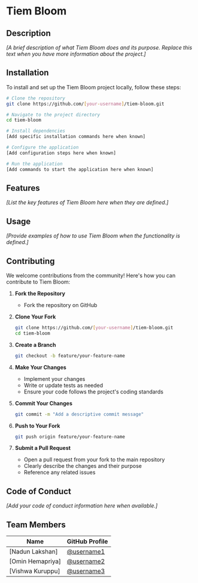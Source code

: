 # Tiem Bloom

## Description
*[A brief description of what Tiem Bloom does and its purpose. Replace this text when you have more information about the project.]*

## Installation
To install and set up the Tiem Bloom project locally, follow these steps:

```bash
# Clone the repository
git clone https://github.com/[your-username]/tiem-bloom.git

# Navigate to the project directory
cd tiem-bloom

# Install dependencies
[Add specific installation commands here when known]

# Configure the application
[Add configuration steps here when known]

# Run the application
[Add commands to start the application here when known]
```

## Features
*[List the key features of Tiem Bloom here when they are defined.]*

## Usage
*[Provide examples of how to use Tiem Bloom when the functionality is defined.]*

## Contributing
We welcome contributions from the community! Here's how you can contribute to Tiem Bloom:

1. **Fork the Repository**
   - Fork the repository on GitHub

2. **Clone Your Fork**
   ```bash
   git clone https://github.com/[your-username]/tiem-bloom.git
   cd tiem-bloom
   ```

3. **Create a Branch**
   ```bash
   git checkout -b feature/your-feature-name
   ```

4. **Make Your Changes**
   - Implement your changes
   - Write or update tests as needed
   - Ensure your code follows the project's coding standards

5. **Commit Your Changes**
   ```bash
   git commit -m "Add a descriptive commit message"
   ```

6. **Push to Your Fork**
   ```bash
   git push origin feature/your-feature-name
   ```

7. **Submit a Pull Request**
   - Open a pull request from your fork to the main repository
   - Clearly describe the changes and their purpose
   - Reference any related issues

## Code of Conduct
*[Add your code of conduct information here when available.]*

## Team Members
| Name | GitHub Profile |
|------|---------------|
| [Nadun Lakshan] | [@username1](https://github.com/username1) |
| [Omin Hemapriya] | [@username2](https://github.com/username2) |
| [Vishwa Kuruppu] | [@username3](https://github.com/username3) |

